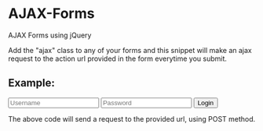 # AJAX-Forms
AJAX Forms using jQuery

Add the "ajax" class to any of your forms and this snippet will make an ajax request to the action url provided in the form everytime you submit.

## Example:
  <form class="ajax" method="post" action="sub.php">
    <input type="text" name="username" placeholder="Username">
    <input type="password" name="password" placeholder="Password">
    <input type="submit" value="Login">
  </form>
The above code will send a request to the provided url, using POST method.
